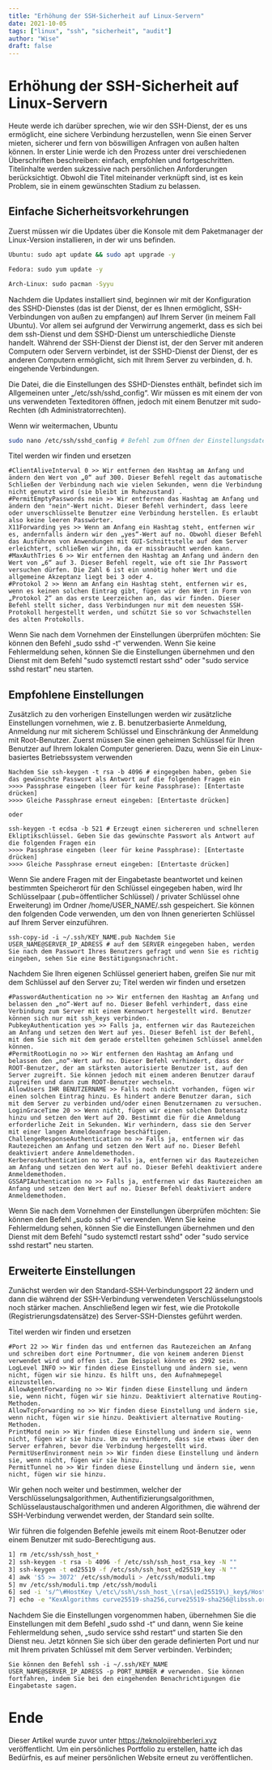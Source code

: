 ```yaml
---
title: "Erhöhung der SSH-Sicherheit auf Linux-Servern"
date: 2021-10-05
tags: ["linux", "ssh", "sicherheit", "audit"]
author: "Wise"
draft: false
---
```

# Erhöhung der SSH-Sicherheit auf Linux-Servern

Heute werde ich darüber sprechen, wie wir den SSH-Dienst, der es uns ermöglicht, eine sichere Verbindung herzustellen, wenn Sie einen Server mieten, sicherer und fern von böswilligen Anfragen von außen halten können. In erster Linie werde ich den Prozess unter drei verschiedenen Überschriften beschreiben: einfach, empfohlen und fortgeschritten. Titelinhalte werden sukzessive nach persönlichen Anforderungen berücksichtigt. Obwohl die Titel miteinander verknüpft sind, ist es kein Problem, sie in einem gewünschten Stadium zu belassen.

## Einfache Sicherheitsvorkehrungen

Zuerst müssen wir die Updates über die Konsole mit dem Paketmanager der Linux-Version installieren, in der wir uns befinden.

```bash
Ubuntu: sudo apt update && sudo apt upgrade -y

Fedora: sudo yum update -y

Arch-Linux: sudo pacman -Syyu
```

Nachdem die Updates installiert sind, beginnen wir mit der Konfiguration des SSHD-Dienstes (das ist der Dienst, der es Ihnen ermöglicht, SSH-Verbindungen von außen zu empfangen) auf Ihrem Server (in meinem Fall Ubuntu). Vor allem sei aufgrund der Verwirrung angemerkt, dass es sich bei dem ssh-Dienst und dem SSHD-Dienst um unterschiedliche Dienste handelt. Während der SSH-Dienst der Dienst ist, der den Server mit anderen Computern oder Servern verbindet, ist der SSHD-Dienst der Dienst, der es anderen Computern ermöglicht, sich mit Ihrem Server zu verbinden, d. h. eingehende Verbindungen.

Die Datei, die die Einstellungen des SSHD-Dienstes enthält, befindet sich im Allgemeinen unter „/etc/ssh/sshd_config“. Wir müssen es mit einem der von uns verwendeten Texteditoren öffnen, jedoch mit einem Benutzer mit sudo-Rechten (dh Administratorrechten).

Wenn wir weitermachen, Ubuntu

```bash
sudo nano /etc/ssh/sshd_config # Befehl zum Öffnen der Einstellungsdatei
```

Titel werden wir finden und ersetzen

```text
#ClientAliveInterval 0 >> Wir entfernen den Hashtag am Anfang und ändern den Wert von „0“ auf 300. Dieser Befehl regelt das automatische Schließen der Verbindung nach wie vielen Sekunden, wenn die Verbindung nicht genutzt wird (sie bleibt im Ruhezustand) .
#PermitEmptyPasswords nein >> Wir entfernen das Hashtag am Anfang und ändern den "nein"-Wert nicht. Dieser Befehl verhindert, dass leere oder unverschlüsselte Benutzer eine Verbindung herstellen. Es erlaubt also keine leeren Passwörter.
X11Forwarding yes >> Wenn am Anfang ein Hashtag steht, entfernen wir es, andernfalls ändern wir den „yes“-Wert auf no. Obwohl dieser Befehl das Ausführen von Anwendungen mit GUI-Schnittstelle auf dem Server erleichtert, schließen wir ihn, da er missbraucht werden kann.
#MaxAuthTries 6 >> Wir entfernen den Hashtag am Anfang und ändern den Wert von „6“ auf 3. Dieser Befehl regelt, wie oft sie Ihr Passwort versuchen dürfen. Die Zahl 6 ist ein unnötig hoher Wert und die allgemeine Akzeptanz liegt bei 3 oder 4.
#Protokol 2 >> Wenn am Anfang ein Hashtag steht, entfernen wir es, wenn es keinen solchen Eintrag gibt, fügen wir den Wert in Form von „Protokol 2“ an das erste Leerzeichen an, das wir finden. Dieser Befehl stellt sicher, dass Verbindungen nur mit dem neuesten SSH-Protokoll hergestellt werden, und schützt Sie so vor Schwachstellen des alten Protokolls.
```

Wenn Sie nach dem Vornehmen der Einstellungen überprüfen möchten: Sie können den Befehl „sudo sshd -t“ verwenden. Wenn Sie keine Fehlermeldung sehen, können Sie die Einstellungen übernehmen und den Dienst mit dem Befehl "sudo systemctl restart sshd" oder "sudo service sshd restart" neu starten.

## Empfohlene Einstellungen

Zusätzlich zu den vorherigen Einstellungen werden wir zusätzliche Einstellungen vornehmen, wie z. B. benutzerbasierte Anmeldung, Anmeldung nur mit sicherem Schlüssel und Einschränkung der Anmeldung mit Root-Benutzer. Zuerst müssen Sie einen geheimen Schlüssel für Ihren Benutzer auf Ihrem lokalen Computer generieren. Dazu, wenn Sie ein Linux-basiertes Betriebssystem verwenden

```text
Nachdem Sie ssh-keygen -t rsa -b 4096 # eingegeben haben, geben Sie das gewünschte Passwort als Antwort auf die folgenden Fragen ein
>>>> Passphrase eingeben (leer für keine Passphrase): [Entertaste drücken]
>>>> Gleiche Passphrase erneut eingeben: [Entertaste drücken]

oder

ssh-keygen -t ecdsa -b 521 # Erzeugt einen sichereren und schnelleren Ekliptikschlüssel. Geben Sie das gewünschte Passwort als Antwort auf die folgenden Fragen ein
>>>> Passphrase eingeben (leer für keine Passphrase): [Entertaste drücken]
>>>> Gleiche Passphrase erneut eingeben: [Entertaste drücken]
```

Wenn Sie andere Fragen mit der Eingabetaste beantwortet und keinen bestimmten Speicherort für den Schlüssel eingegeben haben, wird Ihr Schlüsselpaar (.pub=öffentlicher Schlüssel) / privater Schlüssel ohne Erweiterung) im Ordner /home/USER_NAME/.ssh gespeichert. Sie können den folgenden Code verwenden, um den von Ihnen generierten Schlüssel auf Ihrem Server einzuführen.

```text
ssh-copy-id -i ~/.ssh/KEY_NAME.pub Nachdem Sie USER_NAME@SERVER_IP_ADRESS # auf dem SERVER eingegeben haben, werden Sie nach dem Passwort Ihres Benutzers gefragt und wenn Sie es richtig eingeben, sehen Sie eine Bestätigungsnachricht.
```

Nachdem Sie Ihren eigenen Schlüssel generiert haben, greifen Sie nur mit dem Schlüssel auf den Server zu;
Titel werden wir finden und ersetzen

```text
#PasswordAuthentication no >> Wir entfernen den Hashtag am Anfang und belassen den „no“-Wert auf no. Dieser Befehl verhindert, dass eine Verbindung zum Server mit einem Kennwort hergestellt wird. Benutzer können sich nur mit ssh_keys verbinden.
PubkeyAuthentication yes >> Falls ja, entfernen wir das Rautezeichen am Anfang und setzen den Wert auf yes. Dieser Befehl ist der Befehl, mit dem Sie sich mit dem gerade erstellten geheimen Schlüssel anmelden können.
#PermitRootLogin no >> Wir entfernen den Hashtag am Anfang und belassen den „no“-Wert auf no. Dieser Befehl verhindert, dass der ROOT-Benutzer, der am stärksten autorisierte Benutzer ist, auf den Server zugreift. Sie können jedoch mit einem anderen Benutzer darauf zugreifen und dann zum ROOT-Benutzer wechseln.
AllowUsers IHR BENUTZERNAME >> Falls noch nicht vorhanden, fügen wir einen solchen Eintrag hinzu. Es hindert andere Benutzer daran, sich mit dem Server zu verbinden und/oder einen Benutzernamen zu versuchen.
LoginGraceTime 20 >> Wenn nicht, fügen wir einen solchen Datensatz hinzu und setzen den Wert auf 20. Bestimmt die für die Anmeldung erforderliche Zeit in Sekunden. Wir verhindern, dass sie den Server mit einer langen Anmeldeanfrage beschäftigen.
ChallengeResponseAuthentication no >> Falls ja, entfernen wir das Rautezeichen am Anfang und setzen den Wert auf no. Dieser Befehl deaktiviert andere Anmeldemethoden.
KerberosAuthentication no >> Falls ja, entfernen wir das Rautezeichen am Anfang und setzen den Wert auf no. Dieser Befehl deaktiviert andere Anmeldemethoden.
GSSAPIAuthentication no >> Falls ja, entfernen wir das Rautezeichen am Anfang und setzen den Wert auf no. Dieser Befehl deaktiviert andere Anmeldemethoden.
```

Wenn Sie nach dem Vornehmen der Einstellungen überprüfen möchten: Sie können den Befehl „sudo sshd -t“ verwenden. Wenn Sie keine Fehlermeldung sehen, können Sie die Einstellungen übernehmen und den Dienst mit dem Befehl "sudo systemctl restart sshd" oder "sudo service sshd restart" neu starten.

## Erweiterte Einstellungen

Zunächst werden wir den Standard-SSH-Verbindungsport 22 ändern und dann die während der SSH-Verbindung verwendeten Verschlüsselungstools noch stärker machen. Anschließend legen wir fest, wie die Protokolle (Registrierungsdatensätze) des Server-SSH-Dienstes geführt werden.

Titel werden wir finden und ersetzen

```text
#Port 22 >> Wir finden das und entfernen das Rautezeichen am Anfang und schreiben dort eine Portnummer, die von keinem anderen Dienst verwendet wird und offen ist. Zum Beispiel könnte es 2992 sein.
LogLevel INFO >> Wir finden diese Einstellung und ändern sie, wenn nicht, fügen wir sie hinzu. Es hilft uns, den Aufnahmepegel einzustellen.
AllowAgentForwarding no >> Wir finden diese Einstellung und ändern sie, wenn nicht, fügen wir sie hinzu. Deaktiviert alternative Routing-Methoden.
AllowTcpForwarding no >> Wir finden diese Einstellung und ändern sie, wenn nicht, fügen wir sie hinzu. Deaktiviert alternative Routing-Methoden.
PrintMotd nein >> Wir finden diese Einstellung und ändern sie, wenn nicht, fügen wir sie hinzu. Um zu verhindern, dass sie etwas über den Server erfahren, bevor die Verbindung hergestellt wird.
PermitUserEnvironment nein >> Wir finden diese Einstellung und ändern sie, wenn nicht, fügen wir sie hinzu.
PermitTunnel no >> Wir finden diese Einstellung und ändern sie, wenn nicht, fügen wir sie hinzu.
```

Wir gehen noch weiter und bestimmen, welcher der Verschlüsselungsalgorithmen, Authentifizierungsalgorithmen, Schlüsselaustauschalgorithmen und anderen Algorithmen, die während der SSH-Verbindung verwendet werden, der Standard sein sollte.

Wir führen die folgenden Befehle jeweils mit einem Root-Benutzer oder einem Benutzer mit sudo-Berechtigung aus.

```bash
1] rm /etc/ssh/ssh_host_*
2] ssh-keygen -t rsa -b 4096 -f /etc/ssh/ssh_host_rsa_key -N ""
3] ssh-keygen -t ed25519 -f /etc/ssh/ssh_host_ed25519_key -N ""
4] awk '$5 >= 3072' /etc/ssh/moduli > /etc/ssh/moduli.tmp
5] mv /etc/ssh/moduli.tmp /etc/ssh/moduli
6] sed -i 's/^\#HostKey \/etc\/ssh\/ssh_host_\(rsa\|ed25519\)_key$/HostKey \/etc\/ssh\/ssh_host_\1_key/g' /etc/ ssh/sshd_config
7] echo -e "KexAlgorithms curve25519-sha256,curve25519-sha256@libssh.org,diffie-hellman-group16-sha512,diffie-hellman-group18-sha512,diffie-hellman-group-exchange-sha256\nCiphers chacha20-poly1305@ openssh.com,aes256-gcm@openssh.com,aes128-gcm@openssh.com,aes256-ctr,aes192-ctr,aes128-ctr\nMACs hmac-sha2-256-etm@openssh.com,hmac-sha2-512 -etm@openssh.com,umac-128-etm@openssh.com\nHostKeyAlgorithms ssh-ed25519,ssh-ed25519-cert-v01@openssh.com,sk-ssh-ed25519@openssh.com,sk-ssh-ed25519- cert-v01@openssh.com,rsa-sha2-256,rsa-sha2-512,rsa-sha2-256-cert-v01@openssh.com,rsa-sha2-512-cert-v01@openssh.com" > / etc/ssh/sshd_config.d/ssh-hardening.conf
```

Nachdem Sie die Einstellungen vorgenommen haben, übernehmen Sie die Einstellungen mit dem Befehl „sudo sshd -t“ und dann, wenn Sie keine Fehlermeldung sehen, „sudo service sshd restart“ und starten Sie den Dienst neu. Jetzt können Sie sich über den gerade definierten Port und nur mit Ihrem privaten Schlüssel mit dem Server verbinden. Verbinden;

```text
Sie können den Befehl ssh -i ~/.ssh/KEY_NAME USER_NAME@SERVER_IP_ADRESS -p PORT_NUMBER # verwenden. Sie können fortfahren, indem Sie bei den eingehenden Benachrichtigungen die Eingabetaste sagen.
```

# Ende

Dieser Artikel wurde zuvor unter <https://teknolojirehberleri.xyz> veröffentlicht. Um ein persönliches Portfolio zu erstellen, hatte ich das Bedürfnis, es auf meiner persönlichen Website erneut zu veröffentlichen.
